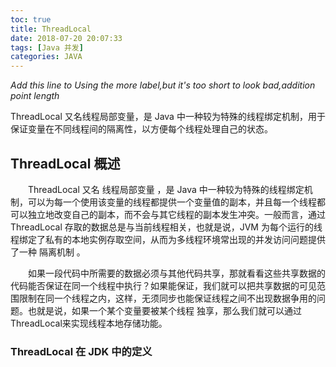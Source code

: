```yaml
---
toc: true
title: ThreadLocal
date: 2018-07-20 20:07:33
tags: [Java 并发]
categories: JAVA
---
```

*Add this line to Using the more label,but it's too short to look bad,addition point length*
<!--more--> 
ThreadLocal 又名线程局部变量，是 Java 中一种较为特殊的线程绑定机制，用于保证变量在不同线程间的隔离性，以方便每个线程处理自己的状态。
## ThreadLocal 概述
　　ThreadLocal 又名 线程局部变量 ，是 Java 中一种较为特殊的线程绑定机制，可以为每一个使用该变量的线程都提供一个变量值的副本，并且每一个线程都可以独立地改变自己的副本，而不会与其它线程的副本发生冲突。一般而言，通过 ThreadLocal 存取的数据总是与当前线程相关，也就是说，JVM 为每个运行的线程绑定了私有的本地实例存取空间，从而为多线程环境常出现的并发访问问题提供了一种 隔离机制 。

　　如果一段代码中所需要的数据必须与其他代码共享，那就看看这些共享数据的代码能否保证在同一个线程中执行？如果能保证，我们就可以把共享数据的可见范围限制在同一个线程之内，这样，无须同步也能保证线程之间不出现数据争用的问题。也就是说，如果一个某个变量要被某个线程 独享，那么我们就可以通过ThreadLocal来实现线程本地存储功能。

### ThreadLocal 在 JDK 中的定义
